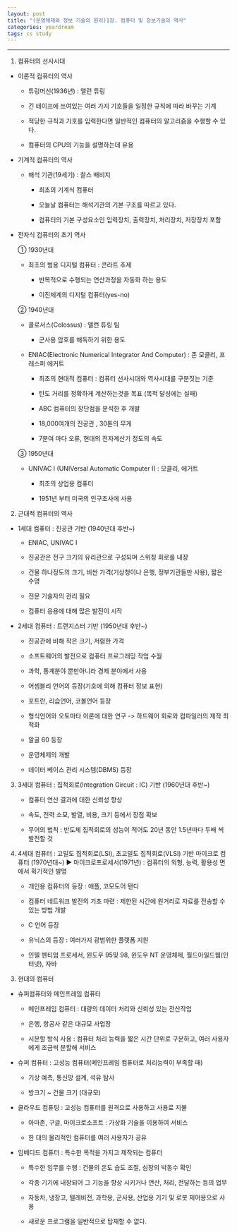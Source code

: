 ```yaml
---
layout: post
title: "(운영체제와 정보 기술의 원리)1장. 컴퓨터 및 정보기술의 역사"
categories: yeardream
tags: cs study
---
```


---


1. 컴퓨터의 선사시대
- 이론적 컴퓨터의 역사

  - 튜링머신(1936년)  : 앨런 튜링

   - 긴 테이프에 쓰여있는 여러 가지 기호들을 일정한 규칙에 따라 바꾸는 기계

   - 적당한 규칙과 기호를 입력한다면 일반적인 컴퓨터의 알고리즘을 수행할 수 있다.

   - 컴퓨터의 CPU의 기능을 설명하는데 유용


 - 기계적 컴퓨터의 역사
    - 해석 기관(19세기) : 찰스 배비지

        - 최초의 기계식 컴퓨터

        - 오늘날 컴퓨터는 해석기관의 기본 구조를 따르고 있다.

        - 컴퓨터의 기본 구성요소인 입력장치, 출력장치, 처리장치, 저장장치 포함

 

 - 전자식 컴퓨터의 초기 역사

    ① 1930년대

   - 최초의 범용 디지털 컴퓨터 : 콘라트 추제

        - 반복적으로 수행되는 연산과정을 자동화 하는 용도

        - 이진체계의 디지털 컴퓨터(yes-no) 

 

    ② 1940년대 

   - 콜로서스(Colossus) : 앨런 튜링 팀 

        - 군사용 암호를 해독하기 위한 용도

   - ENIAC(Electronic Numerical Integrator And Computer) : 존 모클리, 프레스퍼 에커트

        - 최초의 현대적 컴퓨터 : 컴퓨터 선사시대와 역사시대를 구분짓는 기준

        - 탄도 거리를 정확하게 계산하는것을 목표 (목적 달성에는 실패)

        - ABC 컴퓨터의 장단점을 분석한 후 개발 

        - 18,000여개의 진공관 , 30톤의 무게

        - 7분여 마다 오류, 현대의 전자계산기 정도의 속도

 

    ③ 1950년대

   - UNIVAC I (UNIVersal Automatic Computer I) : 모클리, 에거트

        - 최초의 상업용 컴퓨터

        - 1951년 부터 미국의 인구조사에 사용

 

2. 근대적 컴퓨터의 역사
 - 1세대 컴퓨터 : 진공관 기반 (1940년대 후반~)
    -  ENIAC, UNIVAC I

    - 진공관은 전구 크기의 유리관으로 구성되며 스위칭 회로를 내장

    - 건물 하나정도의 크기, 비싼 가격(기상청이나 은행, 정부기관들만 사용), 짧은 수명

    - 전문 기술자의 관리 필요

    - 컴퓨터 응용에 대해 많은 발전이 시작

 

 - 2세대 컴퓨터 : 트랜지스터 기반 (1950년대 후반~)
    - 진공관에 비해 작은 크기, 저렴한 가격

    - 소프트웨어의 발전으로 컴퓨터 프로그래밍 작업 수월

    - 과학, 통계분야 뿐만아니라 경제 분야에서 사용

    - 어셈블리 언어의 등장(기호에 의해 컴퓨터 정보 표현)

    - 포트란, 리습언어, 코볼언어 등장

    - 형식언어와 오토마타 이론에 대한 연구 -> 하드웨어 회로와 컴파일러의 제작 최적화

    - 알골 60 등장

    - 운영체제의 개발 

    - 데이터 베이스 관리 시스템(DBMS) 등장

 

 3) 3세대 컴퓨터 : 집적회로(Integration Gircuit : IC) 기반 (1960년대 후반~) 
    - 컴퓨터 연산 결과에 대한 신뢰성 향상

    - 속도, 전력 소모, 발열, 비용, 크기 등에서 장점 확보

    - 무어의 법칙 : 반도체 집적회로의 성능이 적어도 20년 동안 1.5년마다 두배 씩 발전할 것

 

 4) 4세대 컴퓨터 : 고밀도 집적회로(LSI), 초고밀도 집적회로(VLSI) 기반 마이크로 컴퓨터 (1970년대~)
  ▶ 마이크로프로세서(1971년) : 컴퓨터의 외형, 능력, 활용성 면에서 획기적인 발명

    - 개인용 컴퓨터의 등장 : 애플, 코모도어 탠디

    - 컴퓨터 네트워크 발전의 기초 마련 : 제한된 시간에 원거리로 자료를 전송할 수 있는 방법 개발

    - C 언어 등장

    - 유닉스의 등장 : 여러가지 광범위한 플랫폼 지원

    - 인텔 펜티엄 프로세서, 윈도우 95및 98, 윈도우 NT 운영체제, 월드아일드웹(인터넷), 자바

 

3. 현대의 컴퓨터
 - 슈퍼컴퓨터와 메인프레임 컴퓨터
    - 메인프레임 컴퓨터 : 대량의 데이터 처리와 신뢰성 있는 전산작업

   - 은행, 항공사 같은 대규모 사업장

   - 시분할 방식 사용 : 컴퓨터 처리 능력을 짧은 시간 단위로 구분하고, 여러 사용자에게 조금씩 분할해 서비스

 

  - 슈퍼 컴퓨터 : 고성능 컴퓨터(메인프레임 컴퓨터로 처리능력이 부족할 때)

    - 기상 예측, 통신망 설계, 석유 탐사

    - 방크기 ~ 건물 크기 (대규모)

 

  - 클라우드 컴퓨팅 : 고성능 컴퓨터를 원격으로 사용하고 사용료 지불

    - 아마존, 구글, 마이크로소프트 : 가상화 기술을 이용하여 서비스

    - 한 대의 물리적인 컴퓨터를 여러 사용자가 공유


  -  임베디드 컴퓨터 : 특수한 목적을 가지고 제작되는 컴퓨터

        - 특수한 임무를 수행 : 건물의 온도 습도 조절, 심장의 박동수 확인

        - 각종 기기에 내장되어 그 기능을 향상 시키거나 연산, 처리, 전달하는 등의 업무

        - 자동차, 냉장고, 텔레비전, 과학용, 군사용, 산업용 기기 및 로봇 제어용으로 사용

        - 새로운 프로그램을 일반적으로 탑재할 수 없다.
